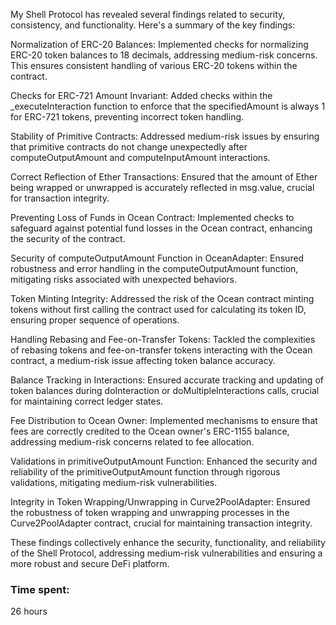 My Shell Protocol has revealed several findings related to security, consistency, and functionality. Here's a summary of the key findings:

Normalization of ERC-20 Balances: 
Implemented checks for normalizing ERC-20 token balances to 18 decimals, addressing medium-risk concerns. This ensures consistent handling of various ERC-20 tokens within the contract.

Checks for ERC-721 Amount Invariant:
 Added checks within the _executeInteraction function to enforce that the specifiedAmount is always 1 for ERC-721 tokens, preventing incorrect token handling.

Stability of Primitive Contracts: 
Addressed medium-risk issues by ensuring that primitive contracts do not change unexpectedly after computeOutputAmount and computeInputAmount interactions.

Correct Reflection of Ether Transactions: 
Ensured that the amount of Ether being wrapped or unwrapped is accurately reflected in msg.value, crucial for transaction integrity.

Preventing Loss of Funds in Ocean Contract: 
Implemented checks to safeguard against potential fund losses in the Ocean contract, enhancing the security of the contract.

Security of computeOutputAmount Function in OceanAdapter: 
Ensured robustness and error handling in the computeOutputAmount function, mitigating risks associated with unexpected behaviors.

Token Minting Integrity: 
Addressed the risk of the Ocean contract minting tokens without first calling the contract used for calculating its token ID, ensuring proper sequence of operations.

Handling Rebasing and Fee-on-Transfer Tokens: 
Tackled the complexities of rebasing tokens and fee-on-transfer tokens interacting with the Ocean contract, a medium-risk issue affecting token balance accuracy.

Balance Tracking in Interactions: 
Ensured accurate tracking and updating of token balances during doInteraction or doMultipleInteractions calls, crucial for maintaining correct ledger states.

Fee Distribution to Ocean Owner: 
Implemented mechanisms to ensure that fees are correctly credited to the Ocean owner's ERC-1155 balance, addressing medium-risk concerns related to fee allocation.

Validations in primitiveOutputAmount Function: 
Enhanced the security and reliability of the primitiveOutputAmount function through rigorous validations, mitigating medium-risk vulnerabilities.

Integrity in Token Wrapping/Unwrapping in Curve2PoolAdapter: 
Ensured the robustness of token wrapping and unwrapping processes in the Curve2PoolAdapter contract, crucial for maintaining transaction integrity.

These findings collectively enhance the security, functionality, and reliability of the Shell Protocol, addressing medium-risk vulnerabilities and ensuring a more robust and secure DeFi platform.

### Time spent:
26 hours